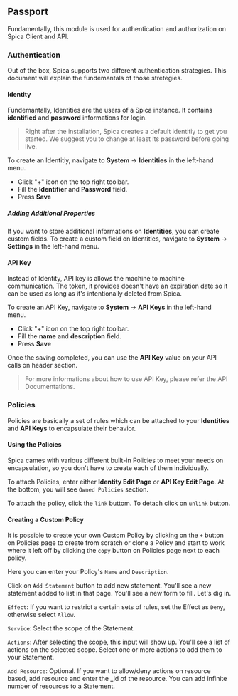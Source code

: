 ## Passport

Fundamentally, this module is used for authentication and authorization on Spica Client and API.

### Authentication

Out of the box, Spica supports two different authentication strategies. This document will explain the fundemantals of those stretegies.

#### Identity

Fundemantally, Identities are the users of a Spica instance. It contains **identified** and **password** informations for login.

> Right after the installation, Spica creates a default identitiy to get you started. We suggest you to change at least its password before going live.

To create an Identitiy, navigate to **System** -> **Identities** in the left-hand menu.

- Click "+" icon on the top right toolbar.
- Fill the **Identifier** and **Password** field.
- Press **Save**

##### Adding Additional Properties

If you want to store additional informations on **Identities**, you can create custom fields. To create a custom field on Identities, navigate to **System** -> **Settings** in the left-hand menu.

#### API Key

Instead of Identity, API key is allows the machine to machine communication. The token, it provides doesn't have an expiration date so it can be used as long as it's intentionally deleted from Spica.

To create an API Key, navigate to **System** -> **API Keys** in the left-hand menu.

- Click "+" icon on the top right toolbar.
- Fill the **name** and **description** field.
- Press **Save**

Once the saving completed, you can use the **API Key** value on your API calls on header section.

> For more informations about how to use API Key, please refer the API Documentations.

<!-- #### SSO Integration -->

### Policies

Policies are basically a set of rules which can be attached to your **Identities** and **API Keys** to encapsulate their behavior.

#### Using the Policies

Spica cames with various different built-in Policies to meet your needs on encapsulation, so you don't have to create each of them individually.

To attach Policies, enter either **Identity Edit Page** or **API Key Edit Page**. At the bottom, you will see `Owned Policies` section.

To attach the policy, click the `link` buttom. To detach click on `unlink` button.

#### Creating a Custom Policy

It is possible to create your own Custom Policy by clicking on the `+` button on Policies page to create from scratch or clone a Policy and start to work where it left off by clicking the `copy` button on Policies page next to each policy.

Here you can enter your Policy's `Name` and `Description`.

Click on `Add Statement` button to add new statement. You'll see a new statement added to list in that page. You'll see a new form to fill. Let's dig in.

`Effect`: If you want to restrict a certain sets of rules, set the Effect as `Deny`, otherwise select `Allow`.

`Service`: Select the scope of the Statement.

`Actions`: After selecting the scope, this input will show up. You'll see a list of actions on the selected scope. Select one or more actions to add them to your Statement.

`Add Resource`: Optional. If you want to allow/deny actions on resource based, add resource and enter the \_id of the resource. You can add infinite number of resources to a Statement.
